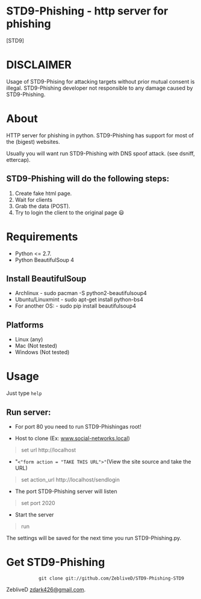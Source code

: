 STD9-Phishing - http server for phishing
=================================

[STD9]

DISCLAIMER
==========

Usage of STD9-Phising for attacking targets without prior mutual consent is illegal.
STD9-Phishing developer not responsible to any damage caused by STD9-Phishing.

About
=====

HTTP server for phishing in python.
STD9-Phishing has support for most of the (bigest) websites.

Usually you will want run STD9-Phishing with DNS spoof attack. (see dsniff, ettercap).

STD9-Phishing will do the following steps:
------------------------------------

1. Create fake html page.
2. Wait for clients
3. Grab the data (POST).
4. Try to login the client to the original page :smiley:

Requirements
============

* Python <= 2.7.
* Python BeautifulSoup 4

Install BeautifulSoup
---------------------

* Archlinux        - sudo pacman -S python2-beautifulsoup4
* Ubuntu/Linuxmint - sudo apt-get install python-bs4
* For another OS:  - sudo pip install beautifulsoup4

Platforms
-----------

* Linux (any)
* Mac (Not tested)
* Windows (Not tested)

Usage
======

Just type `help`

Run server:
-----------

* For port 80 you need to run STD9-Phishingas root!

* Host to clone (Ex: www.social-networks.local)
> set url http://localhost

* "<code><"form action = "TAKE THIS URL">"</code>(View the site source and take the URL)
> set action_url http://localhost/sendlogin 

* The port STD9-Phishing server will listen
> set port 2020

* Start the server
> run

The settings will be saved for the next time you run STD9-Phishing.py.

Get STD9-Phishing
=============
                git clone git://github.com/ZebliveD/STD9-Phishing-STD9
  
ZebliveD <zdark426@gmail.com>.


